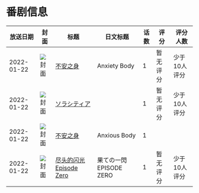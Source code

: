# 番剧信息

|放送日期|封面|标题|日文标题|话数|评分|评分人数|
|---|---|---|---|---|---|---|
|2022-01-22|![封面](https://lain.bgm.tv/pic/cover/c/13/11/393800_oCCV1.jpg)|[不安之身](https://bangumi.tv/subject/393800)|Anxiety Body|1|暂无评分|少于10人评分|
|2022-01-22|![封面](https://lain.bgm.tv/pic/cover/c/4b/f8/382371_FRcfC.jpg)|[ソラシティア](https://bangumi.tv/subject/382371)||1|暂无评分|少于10人评分|
|2022-01-22|![封面](https://lain.bgm.tv/pic/cover/c/06/0b/388991_F8WvB.jpg)|[不安之身](https://bangumi.tv/subject/388991)|Anxious Body|1|||
|2022-01-22|![封面](https://lain.bgm.tv/pic/cover/c/ee/98/411824_l5S1s.jpg)|[尽头的闪光 Episode Zero](https://bangumi.tv/subject/411824)|果ての一閃 EPISODE ZERO|1|暂无评分|少于10人评分|
